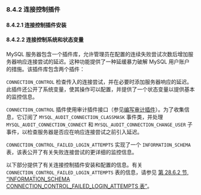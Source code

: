 ### 8.4.2 连接控制插件

#### 8.4.2.1 连接控制插件安装
#### 8.4.2.2 连接控制系统和状态变量

MySQL 服务器包含一个插件库，允许管理员在配置的连续失败尝试次数后增加服务器响应连接尝试的延迟。这种功能提供了一种延缓暴力破解 MySQL 用户账户的措施。该插件库包含两个插件：

`CONNECTION_CONTROL` 检查传入的连接尝试，并在必要时添加服务器响应的延迟。此插件还公开了系统变量，使其操作可以配置，并提供了一个状态变量以提供基本的监控信息。

`CONNECTION_CONTROL` 插件使用审计插件接口（参见[编写审计插件](#writing-audit-plugins)）。为了收集信息，它订阅了 `MYSQL_AUDIT_CONNECTION_CLASSMASK` 事件类，并处理 `MYSQL_AUDIT_CONNECTION_CONNECT` 和 `MYSQL_AUDIT_CONNECTION_CHANGE_USER` 子事件，以检查服务器是否应在响应连接尝试之前引入延迟。

`CONNECTION_CONTROL_FAILED_LOGIN_ATTEMPTS` 实现了一个 `INFORMATION_SCHEMA` 表，该表公开了有关失败连接尝试的更详细的监控信息。

以下部分提供了有关连接控制插件安装和配置的信息。有关 `CONNECTION_CONTROL_FAILED_LOGIN_ATTEMPTS` 表的信息，请参见 [第 28.6.2 节, “INFORMATION_SCHEMA CONNECTION_CONTROL_FAILED_LOGIN_ATTEMPTS 表”](#section-28-6-2)。